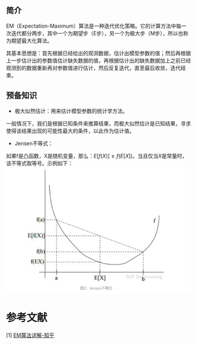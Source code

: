 ## 简介

EM（Expectation-Maximum）算法是一种迭代优化策略。它的计算方法中每一次迭代都分两步，其中一个为期望步（E步），另一个为极大步（M步），所以也称为期望最大化算法。

其基本思想是：首先根据已经给出的观测数据，估计出模型参数的值；然后再根据上一步估计出的参数值估计缺失数据的值，再根据估计出的缺失数据加上之前已经观测到的数据重新再对参数值进行估计，然后反复迭代，直至最后收敛，迭代结束。

## 预备知识

* 极大似然估计：用来估计模型参数的统计学方法。

一般情况下，我们是根据已知条件来推算结果，而极大似然估计是已知结果，寻求使得该结果出现的可能性最大的条件，以此作为估计值。

* Jensen不等式：

如果f是凸函数，X是随机变量，那么：$E[f(X)]\geqslant f(E[X])$。当且仅当$X$是常量时，该不等式取等号。示例如下：
![Jensen不等式](image/jensen不等式.png)

# 参考文献

[1] [EM算法详解-知乎](https://zhuanlan.zhihu.com/p/40991784)